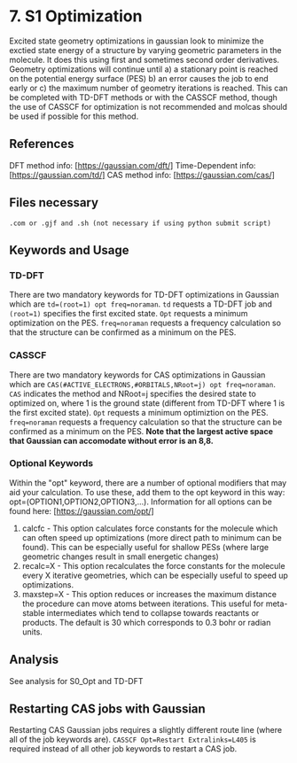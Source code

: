 # 7. S1 Optimization
Excited state geometry optimizations in gaussian look to minimize the exctied state energy of a structure by varying geometric parameters in the molecule. It does this using first and sometimes second order derivatives. Geometry optimizations will continue until a) a stationary point is reached on the potential energy surface (PES) b) an error causes the job to end early or c) the maximum number of geometry iterations is reached. This can be completed with TD-DFT methods or with the CASSCF method, though the use of CASSCF for optimization is not recommended and molcas should be used if possible for this method. 
## References
DFT method info: [https://gaussian.com/dft/]
Time-Dependent info: [https://gaussian.com/td/]
CAS method info: [https://gaussian.com/cas/]

## Files necessary
```.com or .gjf and .sh (not necessary if using python submit script)```

## Keywords and Usage
### TD-DFT
There are two mandatory keywords for TD-DFT optimizations in Gaussian which are ```td=(root=1) opt freq=noraman```.  ```td``` requests a TD-DFT job and ```(root=1)``` specifies the first excited state. ```Opt``` requests a minimum optimization on the PES. ```freq=noraman``` requests a frequency calculation so that the structure can be confirmed as a minimum on the PES. 

### CASSCF
There are two mandatory keywords for CAS optimizations in Gaussian which are ```CAS(#ACTIVE_ELECTRONS,#ORBITALS,NRoot=j) opt freq=noraman```. ```CAS``` indicates the method and NRoot=j specifies the desired state to optimized on, where 1 is the ground state (different from TD-DFT where 1 is the first excited state). ```Opt``` requests a minimum optimiztion on the PES. ```freq=noraman``` requests a frequency calculation so that the structure can be confirmed as a minimum on the PES. **Note that the largest active space that Gaussian can accomodate without error is an 8,8.**

### Optional Keywords
Within the "opt" keyword, there are a number of optional modifiers that may aid your calculation. To use these, add them to the opt keyword in this way: opt=(OPTION1,OPTION2,OPTION3,...). Information for all options can be found here: [https://gaussian.com/opt/]

1. calcfc - This option calculates force constants for the molecule which can often speed up optimizations (more direct path to minimum can be found). This can be especially useful for shallow PESs (where large geometric changes result in small energetic changes)
2. recalc=X - This option recalculates the force constants for the molecule every X iterative geometries, which can be especially useful to speed up optimizations.
3. maxstep=X - This option reduces or increases the maximum distance the procedure can move atoms between iterations. This useful for meta-stable intermediates which tend to collapse towards reactants or products. The default is 30 which corresponds to 0.3 bohr or radian units.

## Analysis
See analysis for S0_Opt and TD-DFT

## Restarting CAS jobs with Gaussian
Restarting CAS Gaussian jobs requires a slightly different route line (where all of the job keywords are). ```CASSCF Opt=Restart Extralinks=L405``` is required instead of all other job keywords to restart a CAS job.

